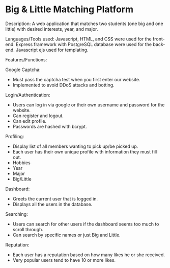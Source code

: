 # Big & Little Matching Platform
Description:
A web application that matches two students (one big and one little) with desired interests, year, and major. 

Languages/Tools used:
Javascript, HTML, and CSS were used for the front-end. 
Express framework with PostgreSQL database were used for the back-end. 
Javascript ejs used for templating. 

Features/Functions:

Google Captcha:
-  Must pass the captcha test when you first enter our website.
-  Implemented to avoid DDoS attacks and botting.

Login/Authentication:
-  Users can log in via google or their own username and password for the website. 
-  Can register and logout.
-  Can edit profile.
-  Passwords are hashed with bcrypt. 

Profiling:
-  Display list of all members wanting to pick up/be picked up.
-  Each user has their own unique profile with information they must fill out.
-  Hobbies
-  Year
-  Major
-  Big/Little

Dashboard:
-  Greets the current user that is logged in. 
-  Displays all the users in the database.

Searching:
-  Users can search for other users if the dashboard seems too much to scroll through. 
-  Can search by specific names or just Big and Little. 

Reputation:
-  Each user has a reputation based on how many likes he or she received.
-  Very popular users tend to have 10 or more likes.

